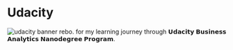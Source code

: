 # Udacity
![udacity banner](https://github.com/user-attachments/assets/e97405c9-7f3f-4347-aeda-8a238c6d36ab)
rebo. for my learning journey through 𝗨𝗱𝗮𝗰𝗶𝘁𝘆 𝗕𝘂𝘀𝗶𝗻𝗲𝘀𝘀 𝗔𝗻𝗮𝗹𝘆𝘁𝗶𝗰𝘀 𝗡𝗮𝗻𝗼𝗱𝗲𝗴𝗿𝗲𝗲 𝗣𝗿𝗼𝗴𝗿𝗮𝗺.
